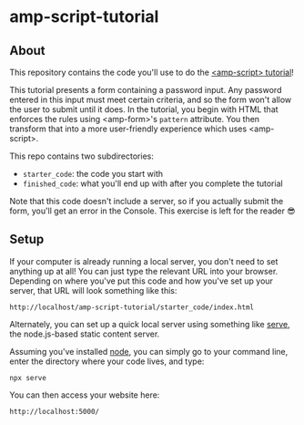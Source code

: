 # amp-script-tutorial

## About

This repository contains the code you'll use to do the [&lt;amp-script&gt; tutorial](https://amp.dev/documentation/guides-and-tutorials/develop/custom-javascript-tutorial/)!

This tutorial presents a form containing a password input. Any password entered in this input must meet certain criteria, and so the form won't allow the user to submit until it does. In the tutorial, you begin with HTML that enforces the rules using &lt;amp-form&gt;'s `pattern` attribute. You then transform that into a more user-friendly experience which uses &lt;amp-script&gt;.

This repo contains two subdirectories:
* `starter_code`: the code you start with
* `finished_code`: what you'll end up with after you complete the tutorial

Note that this code doesn't include a server, so if you actually submit the form, you'll get an error in the Console. This exercise is left for the reader 😎

## Setup

If your computer is already running a local server, you don't need to set anything up at all! You can just type the relevant URL into your browser. Depending on where you've put this code and how you've set up your server, that URL will look something like this:

`http://localhost/amp-script-tutorial/starter_code/index.html`

Alternately, you can set up a quick local server using something like [serve](https://www.npmjs.com/package/serve), the node.js-based static content server.

Assuming you've installed [node](https://nodejs.org/), you can simply go to your command line, enter the directory where your code lives, and type:

`npx serve`

You can then access your website here:

`http://localhost:5000/`
